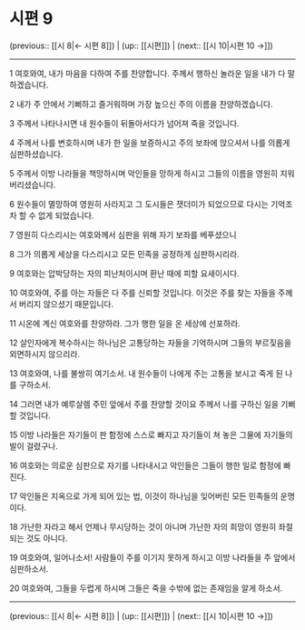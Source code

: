 # 시편 9

(previous:: [[시 8|← 시편 8]]) | (up:: [[시편]]) | (next:: [[시 10|시편 10 →]])

***




1 
여호와여, 내가 마음을 다하여 주를 찬양합니다. 주께서 행하신 놀라운 일을 내가 다 말하겠습니다. 



2 
내가 주 안에서 기뻐하고 즐거워하며 가장 높으신 주의 이름을 찬양하겠습니다. 



3 
주께서 나타나시면 내 원수들이 뒤돌아서다가 넘어져 죽을 것입니다. 



4 
주께서 나를 변호하시며 내가 한 일을 보증하시고 주의 보좌에 앉으셔서 나를 의롭게 심판하셨습니다. 



5 
주께서 이방 나라들을 책망하시며 악인들을 망하게 하시고 그들의 이름을 영원히 지워 버리셨습니다. 



6 
원수들이 멸망하여 영원히 사라지고 그 도시들은 잿더미가 되었으므로 다시는 기억조차 할 수 없게 되었습니다. 



7 
영원히 다스리시는 여호와께서 심판을 위해 자기 보좌를 베푸셨으니 



8 
그가 의롭게 세상을 다스리시고 모든 민족을 공정하게 심판하시리라. 



9 
여호와는 압박당하는 자의 피난처이시며 환난 때에 피할 요새이시다. 



10 
여호와여, 주를 아는 자들은 다 주를 신뢰할 것입니다. 이것은 주를 찾는 자들을 주께서 버리지 않으셨기 때문입니다. 



11 
시온에 계신 여호와를 찬양하라. 그가 행한 일을 온 세상에 선포하라. 



12 
살인자에게 복수하시는 하나님은 고통당하는 자들을 기억하시며 그들의 부르짖음을 외면하시지 않으리라. 



13 
여호와여, 나를 불쌍히 여기소서. 내 원수들이 나에게 주는 고통을 보시고 죽게 된 나를 구하소서. 



14 
그러면 내가 예루살렘 주민 앞에서 주를 찬양할 것이요 주께서 나를 구하신 일을 기뻐할 것입니다. 



15 
이방 나라들은 자기들이 판 함정에 스스로 빠지고 자기들이 쳐 놓은 그물에 자기들의 발이 걸렸구나. 



16 
여호와는 의로운 심판으로 자기를 나타내시고 악인들은 그들이 행한 일로 함정에 빠진다. 



17 
악인들은 지옥으로 가게 되어 있는 법, 이것이 하나님을 잊어버린 모든 민족들의 운명이다. 



18 
가난한 자라고 해서 언제나 무시당하는 것이 아니며 가난한 자의 희망이 영원히 좌절되는 것도 아니다. 



19 
여호와여, 일어나소서! 사람들이 주를 이기지 못하게 하시고 이방 나라들을 주 앞에서 심판하소서. 



20 
여호와여, 그들을 두렵게 하시며 그들은 죽을 수밖에 없는 존재임을 알게 하소서.

***

(previous:: [[시 8|← 시편 8]]) | (up:: [[시편]]) | (next:: [[시 10|시편 10 →]])
